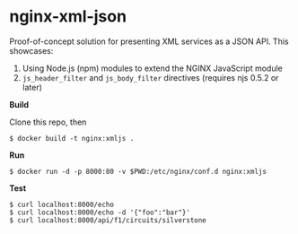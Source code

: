 nginx-xml-json
==============

Proof-of-concept solution for presenting XML services as a JSON API. This showcases:

1. Using Node.js (npm) modules to extend the NGINX JavaScript module
2. `js_header_filter` and `js_body_filter` directives (requires njs 0.5.2 or later)

**Build**

Clone this repo, then
```shell
$ docker build -t nginx:xmljs .
```

**Run**
```shell
$ docker run -d -p 8000:80 -v $PWD:/etc/nginx/conf.d nginx:xmljs
```

**Test**
```shell
$ curl localhost:8000/echo
$ curl localhost:8000/echo -d '{"foo":"bar"}'
$ curl localhost:8000/api/f1/circuits/silverstone
```
